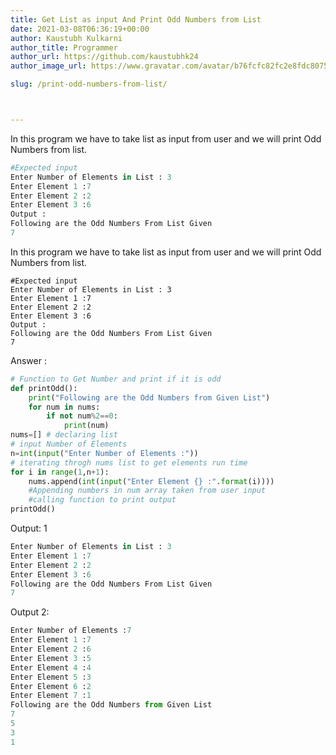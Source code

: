 ```yaml
---
title: Get List as input And Print Odd Numbers from List
date: 2021-03-08T06:36:19+00:00
author: Kaustubh Kulkarni
author_title: Programmer
author_url: https://github.com/kaustubhk24
author_image_url: https://www.gravatar.com/avatar/b76fcfc82fc2e8fdc8075636f1735f61?s=200

slug: /print-odd-numbers-from-list/



---
```

In this program we have to take list as input from user and we will print Odd Numbers from list.

```python title="file.py"
#Expected input
Enter Number of Elements in List : 3
Enter Element 1 :7
Enter Element 2 :2
Enter Element 3 :6
Output :
Following are the Odd Numbers From List Given
7

```




 In this program we have to take list as input from user and we will print Odd Numbers from list.




```
#Expected input
Enter Number of Elements in List : 3
Enter Element 1 :7
Enter Element 2 :2
Enter Element 3 :6
Output :
Following are the Odd Numbers From List Given
7
```

Answer :

```python title="file.py"
# Function to Get Number and print if it is odd
def printOdd():
    print("Following are the Odd Numbers from Given List")
    for num in nums:
        if not num%2==0:
            print(num)
nums=[] # declaring list
# input Number of Elements
n=int(input("Enter Number of Elements :"))
# iterating throgh nums list to get elements run time
for i in range(1,n+1):
    nums.append(int(input("Enter Element {} :".format(i))))
    #Appending numbers in num array taken from user input
    #calling function to print output
printOdd()

```

Output: 1

```python title="file.py"
Enter Number of Elements in List : 3
Enter Element 1 :7
Enter Element 2 :2
Enter Element 3 :6
Following are the Odd Numbers From List Given
7
```

Output 2:

```python title="file.py"
Enter Number of Elements :7
Enter Element 1 :7
Enter Element 2 :6
Enter Element 3 :5
Enter Element 4 :4
Enter Element 5 :3
Enter Element 6 :2
Enter Element 7 :1
Following are the Odd Numbers from Given List
7
5
3
1
```

